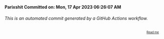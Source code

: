 **Parixshit Committed on: Mon, 17 Apr 2023 06:26:07 AM** <!-- 3b5d9dd2-0e93-4ff1-8b8a-fa4b28f77833 -->

###### This is an automated commit generated by a GitHub Actions workflow.

<div align="right"><sub><sup><a href="https://github.com/Parixshit/AutoCommit.git">Read me</a></sup></sub></div>
